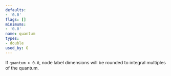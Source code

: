 ```yaml
---
defaults:
- '0.0'
flags: []
minimums:
- '0.0'
name: quantum
types:
- double
used_by: G
---
```

If `quantum > 0.0`, node label dimensions will be rounded to integral multiples of the quantum.
